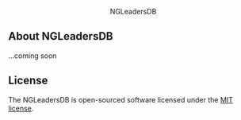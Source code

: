 <p align="center">NGLeadersDB</p>


## About NGLeadersDB
...coming soon
## License

The NGLeadersDB is open-sourced software licensed under the [MIT license](https://opensource.org/licenses/MIT).
